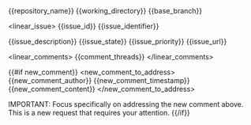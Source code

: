 <context>
  <repository>{{repository_name}}</repository>
  <working_directory>{{working_directory}}</working_directory>
  <base_branch>{{base_branch}}</base_branch>
</context>

<linear_issue>
  <id>{{issue_id}}</id>
  <identifier>{{issue_identifier}}</identifier>
  <title>{{issue_title}}</title>
  <description>
{{issue_description}}
  </description>
  <state>{{issue_state}}</state>
  <priority>{{issue_priority}}</priority>
  <url>{{issue_url}}</url>
</linear_issue>

<linear_comments>
{{comment_threads}}
</linear_comments>

{{#if new_comment}}
<new_comment_to_address>
  <author>{{new_comment_author}}</author>
  <timestamp>{{new_comment_timestamp}}</timestamp>
  <content>
{{new_comment_content}}
  </content>
</new_comment_to_address>

IMPORTANT: Focus specifically on addressing the new comment above. This is a new request that requires your attention.
{{/if}}